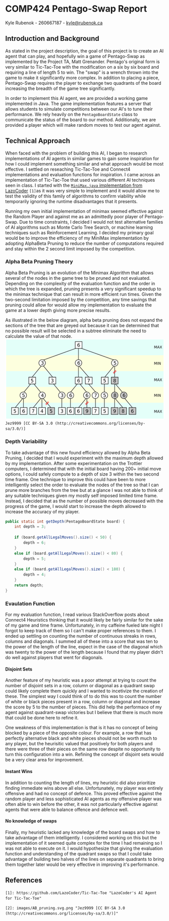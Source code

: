 # COMP424 Pentago-Swap Report
Kyle Rubenok - 260667187 - kyle@rubenok.ca

## Introduction and Background
As stated in the project description, the goal of this project is to create an AI agent that can play, and hopefully win a game of Pentago-Swap as implemented by the Project TA, Matt Grenander. Pentago's original form is very similar to Tic-Tac-Toe with the modification on a six by six board and requiring a line of length 5 to win. The "swap" is a wrench thrown into the game to make it significantly more complex. In addition to placing a piece, Pentago-Swap requires the player to exchange two quadrants of the board increasing the breadth of the game tree significantly. 

In order to implement this AI agent, we are provided a working game implemented in Java. The game implementation features a server that allows students to simulate competitions between our AI's to tune their performance. We rely heavily on the `PentagoBoardState` class to communicate the status of the board to our method. Additionally, we are provided a player which will make random moves to test our agent against.

## Technical Approach
When faced with the problem of building this AI, I began to research implementations of AI agents in similar games to gain some inspiration for how I could implement something similar and what approach would be most effective. I settled on reseaching Tic-Tac-Toe and Connect4 implementations and evaluation functions for inspiration. I came across an implementation of Tic-Tac-Toe that used various different AI techniques seen in class. I started with the [`MiniMax.java` implementation from LazoCoder][1] `[1]`as it was very simple to implement and it would allow me to test the validity of this family of algorithms to confirm viability while temporarily ignoring the runtime disadvantages that it presents.

Running my own initial implementation of minimax seemed effective against the Random Player and against me as an admittedly poor player of Pentago-Swap. Due to time constraints, I decided I would not test alternative families of AI algorithms such as Monte Carlo Tree Search, or machine learning techniques such as Reinforcement Learning. I decided my primary goal would be to improve the efficiency of my MiniMax implementation by adopting AlphaBeta Pruning to reduce the number of computations required and stay within the 2 second limit imposed by the competition. 

### Alpha Beta Pruning Theory
Alpha Beta Pruning is an evolution of the Minimax Algorithm that allows several of the nodes in the game tree to be pruned and not evaluated. Depending on the complexity of the evaluation function and the order in which the tree is expanded, pruning presents a very significant speedup to the minimax technique that can result in more efficient run times. Given the two-second limitation imposed by the competition, any time savings that pruning could allow for would allow my implementation to evaluate the game at a lower depth giving more precise results. 

As illustrated in the below diagram, alpha beta pruning does not expand the sections of the tree that are greyed out because it can be determined that no possible result will be selected in a subtree eliminate the need to calculate the value of that node. 
![Alpha Beta Pruning Tree][2]
`Jez9999 [CC BY-SA 3.0 (http://creativecommons.org/licenses/by-sa/3.0/)]`

### Depth Variability
To take advantage of this new found efficiency allowed by Alpha Beta Pruning, I decided that I would experiment with the maximum depth allowed by my implementation. After some experimentation on the Trottier computers, I determined that with the initial board having 200+ initial move options, I could safely compute to a depth of size 3 within the two second time frame. One technique to improve this could have been to more intelligently select the order to evaluate the nodes of the tree so that I can prune more branches from the tree but at a glance I was not able to think of any suitable techniques given my mostly self imposed limited time frame. Instead, I decided that as the number of possible moves decreased with the progress of the game, I would start to increase the depth allowed to increase the accuracy of my player.
```java 
public static int getDepth(PentagoBoardState board) {
    int depth = 3;

    if (board.getAllLegalMoves().size() < 50) {
        depth = 6;
    }
    else if (board.getAllLegalMoves().size() < 80) {
        depth = 5;
    }
    else if (board.getAllLegalMoves().size() < 180) {
        depth = 4;
    }
    return depth;
}
```
### Evaulation Function
For my evaluation function, I read various StackOverflow posts about Connect4 Heuristics thinking that it would likely be fairly similar for the sake of my game and time frame. Unfortunately, in my caffeine fueled late night I forgot to keep track of them so I can't make proper references to them. I ended up settling on counting the number of continuous streaks in rows, columns and diagonals. I summed all of these into a score that was ten to the power of the length of the line, expect in the case of the diagonal which was twenty to the power of the length because I found that my player didn't do well against players that went for diagonals.  
#### Disjoint Sets
Another feature of my heuristic was a poor attempt at trying to count the number of disjoint sets in a row, column or diagonal as a quadrant swap could likely complete them quickly and I wanted to incetivize the creation of these. The simplest way I could think of to do this was to count the number of white or black pieces present in a row, column or diagonal and increase the score by 5 to the number of pieces. This did help the performace of my agent against quadrant-swap victories but I believe that there is much more that could be done here to refine it. 

One weakness of this implementation is that is it has no concept of being blocked by a piece of the opposite colour. For example, a row that has perfectly alternative black and white pieces should not be worth much to any player, but the heurisitic valued that positively for both players and there were three of their pieces on the same row despite no opportunity to turn this configuration into a win. Refining the concept of disjoint sets would be a very clear area for improvement.

#### Instant Wins
In addition to counting the length of lines, my heuristic did also prioritize finding immediate wins above all else. Unfortunately, my player was entirely offensive and had no concept of defence. This proved effective against the random player and less sophisticated AI agents as my offensive player was often able to win before the other, it was not particularly effective against agents that were able to balance offence and defence well.

#### No knowledge of swaps
Finally, my heuristic lacked any knowledge of the board swaps and how to take advantage of them intelligently. I considered working on this but the implementation of it seemed quite complex for the time I had remaining so I was not able to execute on it. I would hypothesize that giving the evaluation function and understanding of the quadrant swaps so that I could take advantage of building two halves of the lines on separate quadrants to bring them together later would be very effective in improving it's performance.

## References
[1]: https://github.com/LazoCoder/Tic-Tac-Toe "LazoCoder's AI Agent for Tic-Tac-Toe"
[2]: images/AB_pruning.svg.png "Jez9999 [CC BY-SA 3.0 (http://creativecommons.org/licenses/by-sa/3.0/)]"
`[1]: https://github.com/LazoCoder/Tic-Tac-Toe "LazoCoder's AI Agent for Tic-Tac-Toe"`

`[2]: images/AB_pruning.svg.png "Jez9999 [CC BY-SA 3.0 (http://creativecommons.org/licenses/by-sa/3.0/)]"`